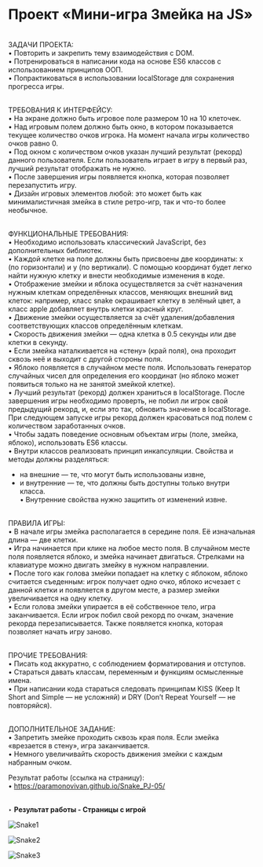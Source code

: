 # Проект «Мини-игра Змейка на JS»

<br>
ЗАДАЧИ ПРОЕКТА:<br>
• Повторить и закрепить тему взаимодействия с DOM.<br>
• Потренироваться в написании кода на основе ES6 классов с использованием принципов ООП.<br>
• Попрактиковаться в использовании localStorage для сохранения прогресса игры.<br><br>

ТРЕБОВАНИЯ К ИНТЕРФЕЙСУ:<br>
• На экране должно быть игровое поле размером 10 на 10 клеточек.<br>
• Над игровым полем должно быть окно, в котором показывается текущее количество очков игрока. На момент начала игры количество очков равно 0.<br>
• Под окном с количеством очков указан лучший результат (рекорд) данного пользователя. Если пользователь играет в игру в первый раз, лучший результат отображать не нужно.<br>
• После завершения игры появляется кнопка, которая позволяет перезапустить игру.<br>
• Дизайн игровых элементов любой: это может быть как минималистичная змейка в стиле ретро-игр, так и что-то более необычное.<br><br>

ФУНКЦИОНАЛЬНЫЕ ТРЕБОВАНИЯ:<br>
• Необходимо использовать классический JavaScript, без дополнительных библиотек.<br>
• Каждой клетке на поле должны быть присвоены две координаты: x (по горизонтали) и y (по вертикали). С помощью координат будет легко найти нужную клетку и внести необходимые изменения в коде.<br>
• Отображение змейки и яблока осуществляется за счёт назначения нужным клеткам определённых классов, меняющих внешний вид клеток: например, класс snake окрашивает клетку в зелёный цвет, а класс apple добавляет внутрь клетки красный круг.<br>
• Движение змейки осуществляется за счёт удаления/добавления соответствующих классов определённым клеткам.<br>
• Скорость движения змейки — одна клетка в 0.5 секунды или две клетки в секунду.<br>
• Если змейка наталкивается на «стену» (край поля), она проходит сквозь неё и выходит с другой стороны поля.<br>
• Яблоко появляется в случайном месте поля. Использовать генератор случайных чисел для определения его координат (но яблоко может появиться только на не занятой змейкой клетке).<br>
• Лучший результат (рекорд) должен храниться в localStorage. После завершения игры необходимо проверть, не побил ли игрок свой предыдущий рекорд, и, если это так, обновить значение в localStorage. При следующем запуске игры рекорд должен красоваться под полем с количеством заработанных очков.<br>
• Чтобы задать поведение основным объектам игры (поле, змейка, яблоко), использовать ES6 классы.<br>
• Внутри классов реализовать принцип инкапсуляции. Свойства и методы должны разделяться:<br>
* на внешние — те, что могут быть использованы извне,<br>
* и внутренние — те, что должны быть доступны только внутри класса.<br>
• Внутренние свойства нужно защитить от изменений извне.<br><br>

ПРАВИЛА ИГРЫ:<br>
• В начале игры змейка располагается в середине поля. Её изначальная длина — две клетки.<br>
• Игра начинается при клике на любое место поля. В случайном месте поля появляется яблоко, и змейка начинает двигаться. Стрелками на клавиатуре можно двигать змейку в нужном направлении.<br>
• После того как голова змейки попадает на клетку с яблоком, яблоко считается съеденным: игрок получает одно очко, яблоко исчезает с данной клетки и появляется в другом месте, а размер змейки увеличивается на одну клетку.<br>
• Если голова змейки упирается в её собственное тело, игра заканчивается. Если игрок побил свой рекорд по очкам, значение рекорда перезаписывается. Также появляется кнопка, которая позволяет начать игру заново.<br><br>

ПРОЧИЕ ТРЕБОВАНИЯ:<br>
• Писать код аккуратно, с соблюдением форматирования и отступов.<br>
• Стараться давать классам, переменным и функциям осмысленные имена.<br>
• При написании кода стараться следовать принципам KISS (Keep It Short and Simple — не усложняй) и DRY (Don’t Repeat Yourself — не повторяйся).<br><br>

ДОПОЛНИТЕЛЬНОЕ ЗАДАНИЕ:<br>
• Запретить змейке проходить сквозь края поля. Если змейка «врезается в стену», игра заканчивается.<br>
• Немного увеличивайть скорость движения змейки с каждым набранным очком.<br>

Результат работы (ссылка на страницу):<br>
• https://paramonovivan.github.io/Snake_PJ-05/<br><br>

‣ <b>Результат работы - Страницы с игрой</b><br>

![Snake1](https://github.com/ParamonovIvan/Snake_PJ-05/assets/131868856/610b9d90-9cd1-4fe9-9bb5-c4ab92ded159)


![Snake2](https://github.com/ParamonovIvan/Snake_PJ-05/assets/131868856/f39761c0-8e39-43bf-aaf6-efcd5e2a5ef3)


![Snake3](https://github.com/ParamonovIvan/Snake_PJ-05/assets/131868856/5cec66d6-6dff-4d7e-9611-bd8aca0c1b75)
